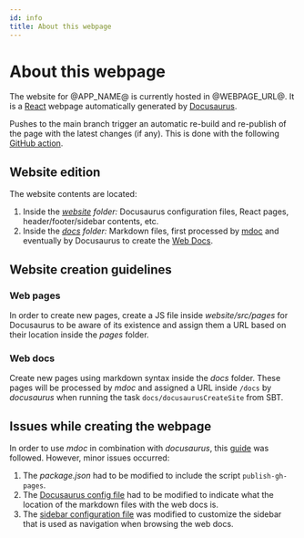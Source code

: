 ```yaml
---
id: info
title: About this webpage
---
```


# About this webpage

The website for @APP_NAME@ is currently hosted in @WEBPAGE_URL@. It is a [React](https://reactjs.org/) webpage
automatically generated by [Docusaurus](https://docusaurus.io/).

Pushes to the main branch trigger an automatic re-build and re-publish of the page with the latest changes (if any).
This is done with the
following [GitHub action](https://github.com/weso/rdfshape-api/blob/master/.github/workflows/publish_gh_pages.yml).

## Website edition

The website contents are located:

1. Inside the _[website](https://github.com/weso/rdfshape-api/tree/master/website) folder:_ Docusaurus
   configuration files, React pages, header/footer/sidebar contents, etc.
2. Inside the _[docs](https://github.com/weso/rdfshape-api/tree/master/docs) folder:_ Markdown files, first
   processed by [mdoc](https://scalameta.org/mdoc/) and eventually by Docusaurus to create
   the [Web Docs](https://www.weso.es/rdfshape-api/docs/).

## Website creation guidelines

### Web pages

In order to create new pages, create a JS file inside _website/src/pages_ for Docusaurus to be aware of its existence
and assign them a URL based on their location inside the _pages_ folder.

### Web docs

Create new pages using markdown syntax inside the _docs_ folder. These pages will be processed by _mdoc_ and assigned a
URL inside `/docs` by _docusaurus_ when running the task `docs/docusaurusCreateSite` from SBT.

## Issues while creating the webpage

In order to use _mdoc_ in combination with _docusaurus_, this [guide](https://scalameta.org/mdoc/docs/docusaurus.html)
was followed. However, minor issues occurred:

1. The _package.json_ had to be modified to include the script `publish-gh-pages`.
2. The [Docusaurus config file](https://github.com/weso/rdfshape-api/blob/master/website/docusaurus.config.js) had to be
   modified to indicate what the location of the markdown files with the web docs is.
3. The [sidebar configuration file](https://github.com/weso/rdfshape-api/blob/master/website/sidebars.js) was modified
   to customize the sidebar that is used as navigation when browsing the web docs.